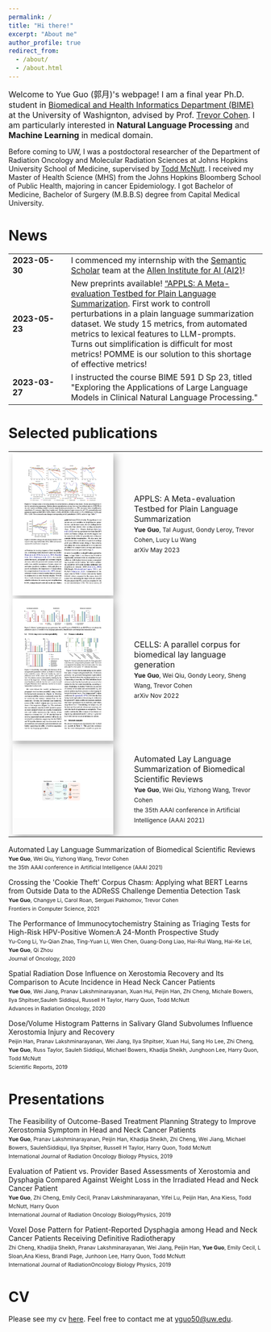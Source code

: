 ```yaml
---
permalink: /
title: "Hi there!"
excerpt: "About me"
author_profile: true
redirect_from: 
  - /about/
  - /about.html
---
```


<span style="font-size: 16px;">Welcome to Yue Guo (郭月)'s webpage! I am a final year Ph.D. student in [Biomedical and Health Informatics Department (BIME)](http://bime.uw.edu) at the University of Washignton, advised by Prof. [Trevor Cohen](http://bime.uw.edu/faculty/trevor-cohen/). I am particularly interested in **Natural Language Processing** and **Machine Learning** in medical domain.</span>

Before coming to UW, I was a postdoctoral researcher of the Department of Radiation Oncology and Molecular Radiation Sciences at Johns Hopkins University School of Medicine, supervised by [Todd McNutt](https://www.hopkinsmedicine.org/profiles/details/todd-mcnutt). I received my Master of Health Science (MHS) from the Johns Hopkins Bloomberg School of Public Health, majoring in cancer Epidemiology. I got Bachelor of Medicine, Bachelor of Surgery (M.B.B.S) degree from Capital Medical University.

News
======
<table style="width:100%; border: none; font-size: 16px;">
    <tr>
        <td style="width: 100px; border: none; font-weight: bold;">2023-05-30</td>
        <td style="border: none;">I commenced my internship with the <a href="https://www.semanticscholar.org/about">Semantic Scholar</a> team at the <a href="https://allenai.org">Allen Institute for AI (AI2)</a>!</td>
    </tr>
    <tr>
        <td style="width: 100px; border: none; font-weight: bold;">2023-05-23</td>
        <td style="border: none;">New preprints available! <a href="https://arxiv.org/pdf/2305.14341.pdf">“APPLS: A Meta-evaluation Testbed for Plain Language Summarization</a>. First work to controll perturbations in a plain language summarization dataset. We study 15 metrics, from automated metrics to lexical features to LLM-prompts. Turns out simplification is difficult for most metrics! POMME is our solution to this shortage of effective metrics! </td>
    </tr>
    <tr>
        <td style="width: 100px; border: none; font-weight: bold;">2023-03-27</td>
        <td style="border: none;">I instructed the course BIME 591 D Sp 23, titled "Exploring the Applications of Large Language Models in Clinical Natural Language Processing."
</td>
    </tr>
</table>

Selected publications
======
<table style="width:100%; border: none; font-size: 16px;">
    <tr>
        <td style="width: 225px; border: none; font-weight: bold;"><img src="../images/APPLS_teaser.png" alt="Publication Image" style="width:200px; vertical-align:middle; box-shadow: 5px 5px 15px rgba(0, 0, 0, 0.3);"></td>
        <td style="border: none;">APPLS: A Meta-evaluation Testbed for Plain Language Summarization<br>
<span style="font-size:0.75em"><strong>Yue Guo</strong>, Tal August, Gondy Leroy, Trevor Cohen, Lucy Lu Wang</span><br>
<span style="font-size:0.75em">arXiv May 2023</span>
<a href="https://arxiv.org/pdf/2305.14341.pdf"><i class="fas fa-file-pdf"></i></a></td>
    </tr>
    <tr>
        <td style="width: 225px; border: none; font-weight: bold;"><img src="../images/CELLS_teaser.png" alt="Publication Image" style="width:200px; vertical-align:middle; box-shadow: 5px 5px 15px rgba(0, 0, 0, 0.3);"></td>
        <td style="border: none;">CELLS: A parallel corpus for biomedical lay language generation<br>
<span style="font-size:0.75em"><strong>Yue Guo</strong>, Wei Qiu, Gondy Leory, Sheng Wang, Trevor Cohen</span><br>
<span style="font-size:0.75em">arXiv Nov 2022</span>
<a href="https://arxiv.org/pdf/2211.03818.pdf"><i class="fas fa-file-pdf"></i></a></td>
    </tr>
    <tr>
        <td style="width: 225px; border: none; font-weight: bold;"><img src="../images/teaser_image_CELLS.pdf" alt="Publication Image" style="width:200px; height:180px; object-fit:contain; vertical-align:middle; box-shadow: 5px 5px 15px rgba(0, 0, 0, 0.3);"></td>
        <td style="border: none;">Automated Lay Language Summarization of Biomedical Scientific Reviews<br>
<span style="font-size:0.75em"><strong>Yue Guo</strong>, Wei Qiu, Yizhong Wang, Trevor Cohen</span> <br>
<span style="font-size:0.75em">the 35th AAAI conference in Artificial Intelligence (AAAI 2021)</span>
<a href="https://ojs.aaai.org/index.php/AAAI/article/view/16089"><i class="fas fa-file-pdf"></i></a>
<a href="https://github.com/qiuweipku/Plain_language_summarization"><i class="fab fa-github"></i></a>
<i class="fas fa-play-circle"></i><br></td>
    </tr>
</table>


Automated Lay Language Summarization of Biomedical Scientific Reviews<br>
<span style="font-size:0.75em">**Yue Guo**, Wei Qiu, Yizhong Wang, Trevor Cohen</span> <br>
<span style="font-size:0.75em">the 35th AAAI conference in Artificial Intelligence (AAAI 2021)</span>
[<i class="fas fa-file-pdf"></i>](https://ojs.aaai.org/index.php/AAAI/article/view/16089)
[<i class="fab fa-github"></i>](https://github.com/qiuweipku/Plain_language_summarization)
<i class="fas fa-play-circle"></i>

Crossing the 'Cookie Theft' Corpus Chasm: Applying what BERT Learns from Outside Data to the ADReSS Challenge Dementia Detection Task<br>
<span style="font-size:0.75em">**Yue Guo**, Changye Li, Carol Roan, Serguei Pakhomov, Trevor Cohen</span> <br>
<span style="font-size:0.75em">Frontiers in Computer Science, 2021</span>
[<i class="fas fa-file-pdf"></i>](https://www.frontiersin.org/articles/10.3389/fcomp.2021.642517/abstract)

The Performance of Immunocytochemistry Staining as Triaging Tests for High-Risk HPV-Positive Women:A 24-Month Prospective Study<br>
<span style="font-size:0.75em">Yu-Cong Li, Yu-Qian Zhao, Ting-Yuan Li, Wen Chen, Guang-Dong Liao, Hai-Rui Wang, Hai-Ke Lei, **Yue Guo**, Qi Zhou</span><br>
<span style="font-size:0.75em">Journal of Oncology, 2020</span>
[<i class="fas fa-file-pdf"></i>](https://downloads.hindawi.com/journals/jo/2020/6878761.pdf)

Spatial Radiation Dose Influence on Xerostomia Recovery and Its Comparison to Acute Incidence in Head Neck Cancer Patients<br>
<span style="font-size:0.75em">**Yue Guo**, Wei Jiang, Pranav Lakshminarayanan, Xuan Hui, Peijin Han, Zhi Cheng, Michale Bowers, Ilya Shpitser,Sauleh Siddiqui, Russell H Taylor, Harry Quon, Todd McNutt</span><br>
<span style="font-size:0.75em">Advances in Radiation Oncology, 2020</span>
[<i class="fas fa-file-pdf"></i>](https://www.advancesradonc.org/action/showPdf?pii=S2452-1094%2819%2930122-8)

Dose/Volume Histogram Patterns in Salivary Gland Subvolumes Influence Xerostomia Injury and Recovery<br>
<span style="font-size:0.75em">Peijin Han, Pranav Lakshminarayanan, Wei Jiang, Ilya Shpitser, Xuan Hui, Sang Ho Lee, Zhi Cheng, **Yue Guo**, Russ Taylor, Sauleh Siddiqui, Michael Bowers, Khadija Sheikh, Junghoon Lee, Harry Quon, Todd McNutt</span><br>
<span style="font-size:0.75em">Scientific Reports, 2019</span>
[<i class="fas fa-file-pdf"></i>](https://www.nature.com/articles/s41598-019-40228-y.pdf)

Presentations
======
The Feasibility of Outcome-Based Treatment Planning Strategy to Improve Xerostomia Symptom in Head and Neck Cancer Patients<br>
<span style="font-size:0.75em">**Yue Guo**, Pranav Lakshminarayanan, Peijin Han, Khadija Sheikh, Zhi Cheng, Wei Jiang, Michael Bowers, SaulehSiddiqui, Ilya Shpitser, Russell H Taylor, Harry Quon, Todd McNutt</span><br>
<span style="font-size:0.75em">International Journal of Radiation Oncology Biology Physics, 2019</span>
[<i class="fas fa-file-pdf"></i>](https://www.redjournal.org/article/S0360-3016(19)31173-3/fulltext)

Evaluation of Patient vs. Provider Based Assessments of Xerostomia and Dysphagia Compared Against Weight Loss in the Irradiated Head and Neck Cancer Patient<br>
<span style="font-size:0.75em">**Yue Guo**, Zhi Cheng, Emily Cecil, Pranav Lakshminarayanan, Yifei Lu, Peijin Han, Ana Kiess, Todd McNutt, Harry Quon</span><br>
<span style="font-size:0.75em">International Journal of Radiation Oncology BiologyPhysics, 2019</span>
[<i class="fas fa-file-pdf"></i>](https://www.redjournal.org/article/S0360-3016(19)32031-0/fulltext)

Voxel Dose Pattern for Patient-Reported Dysphagia among Head and Neck Cancer Patients Receiving Definitive Radiotherapy<br>
<span style="font-size:0.75em">Zhi Cheng, Khadijia Sheikh, Pranav Lakshminarayanan, Wei Jiang, Peijin Han, **Yue Guo**, Emily Cecil, L Sloan,Ana Kiess, Brandi Page, Junhoon Lee, Harry Quon, Todd McNutt</span><br>
<span style="font-size:0.75em">International Journal of RadiationOncology Biology Physics, 2019</span>
[<i class="fas fa-file-pdf"></i>](https://www.redjournal.org/article/S0360-3016(19)30920-4/fulltext)

CV
======
Please see my cv <a href="https://yueguo-50.github.io/cv.pdf" target="_blank">here</a>. Feel free to contact me at yguo50@uw.edu.
